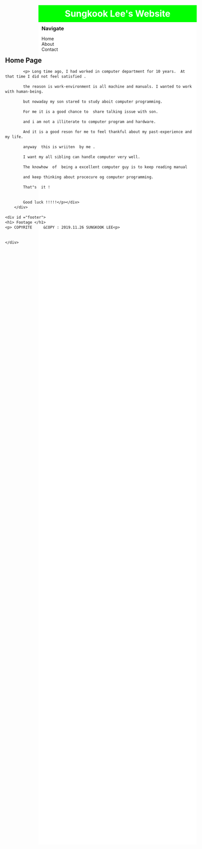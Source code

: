 

<html>

<head>
<title>lsk initial web</title>
<style>
ody {
	background-color: #FFFF00 ;
	font-family : Helvetica ,   Arial , sans-serif ;
	}
a { 
	text-decoration : none ;
	color: red ;
	}
#container {
	background-color : white ;
	width : 800 px ;
	margin-left : auto ;
	margin-right : auto ;
	}
#header {
	background-color : #00FF00 ; 
	color : white ;
	text-align : center ;
	padding : 10px ;
	}
h1, h2 ,h3 {
	margin : 0;
	}
#content {
	padding : 10px ;
	}
#nav {
	width : 180px ;
	float : left ;
	}
#nav .selected {
	font-size : bold ;
	}
#nav ul {
	list-style-type : none ;
	padding : 0 ;
	}
#main {
	width : 600px ;
	float : right ;
	}
#footer {
	clear : both ;
	background-color : #FF0000 ;
	color : #008000 ;
	text-align : right ;
	}
	

	
	
</style>
</head>

<body>
	<h2></h2>
	<form>
<!--		<form method = "get">   -->
<!--			<p> 이름 : 	<input type="text" name="name"></p>
<!--			<p> 학과 : 	<input type="text" name="major"></p>
<1--						<input type="submit" value="전송">
<!--		/form>                  -->
	</form>
<div id ="container">
	<div id ="header">	
	<h1> Sungkook  Lee's  Website </h1></div>	
		<div id ="content">
			<div id ="nav">
			<h3> Navigate </h3>	
				<ul> 
					<li><a class = "selected" href = "" ></a> Home </li>
					<li><a class = "selected" href = "" ></a> About </li>
					<li><a class = "selected" href = "" ></a> Contact</li>
				</u>
			</div>
			<div id ="main">
			<h2> Home Page</h2>
				
			<p> Long time ago, I had worked in computer department for 10 years.  At that time I did not feel satisfied .
					
			the reason is work-environment is all machine and manuals. I wanted to work with human-being. 
					
			but nowaday my son stared to study aboit computer programming. 
			
			For me it is a good chance to  share talking issue with son.
					
			and i am not a illiterate to computer program and hardware. 
					
			And it is a good reson for me to feel thankful about my past-experience and my life. 
					
			anyway  this is wriiten  by me .
					
			I want my all sibling can handle computer very well.
					
			The knowhow  of  being a excellent computer guy is to keep reading manual 
					
			and keep thinking about procecure og computer programming.
					
			That"s  it !
					
					
			Good luck !!!!!</p></div>
		</div>
		
	<div id ="footer">
	<h1> Footage </h1>	
	<p>	COPYRITE     &COPY : 2019.11.26 SUNGKOOK LEE<p>
			
	
	</div>	
</div>

	<img src = "pb190489.jpg"  style = "float : right " title = "손자와 함께한 시간   "  width = 100px  heigt = 30px" > 
	
	<p>프랑스어---------------------------------------음악-------------------------------------------------하원 엉덩이 춤 vidio</P>	
	<audio src="audio_file_french.mp3" controls  loop autoplay> </audio>
	<audio src="music.mp3" controls  loop autoplay> </audio>
	<video src="video.mp4" controls  loop autoplay width = "200" height = "200" > </video>
<p></P>
</body>
</html>

